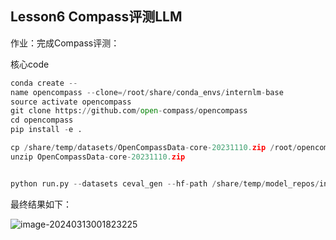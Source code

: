 ## Lesson6 Compass评测LLM

作业：完成Compass评测：

核心code

```python
conda create --
name opencompass --clone=/root/share/conda_envs/internlm-base
source activate opencompass
git clone https://github.com/open-compass/opencompass
cd opencompass
pip install -e .

cp /share/temp/datasets/OpenCompassData-core-20231110.zip /root/opencompass/
unzip OpenCompassData-core-20231110.zip


python run.py --datasets ceval_gen --hf-path /share/temp/model_repos/internlm-chat-7b/ --tokenizer-path /share/temp/model_repos/internlm-chat-7b/ --tokenizer-kwargs padding_side='left' truncation='left' trust_remote_code=True --model-kwargs trust_remote_code=True device_map='auto' --max-seq-len 2048 --max-out-len 16 --batch-size 4 --num-gpus 1 --debug
```

最终结果如下：

![image-20240313001823225](C:\Users\wangx\AppData\Roaming\Typora\typora-user-images\image-20240313001823225.png)